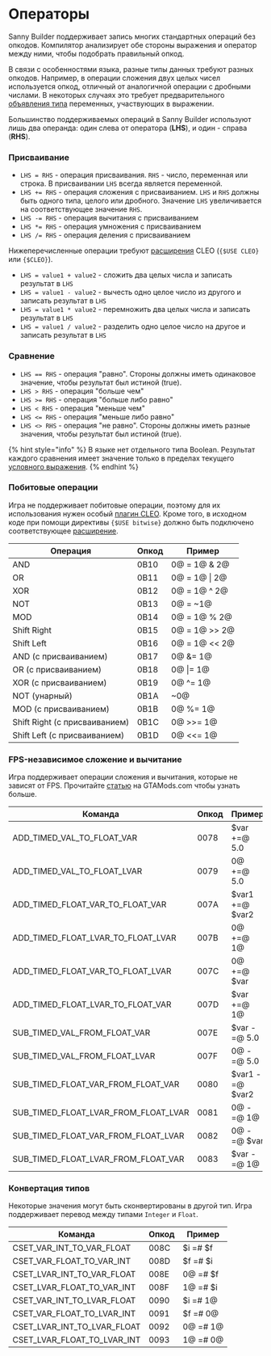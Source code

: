 # Операторы

Sanny Builder поддерживает запись многих стандартных операций без опкодов. Компилятор анализирует обе стороны выражения и оператор между ними, чтобы подобрать правильный опкод.

В связи с особенностями языка, разные типы данных требуют разных опкодов. Например, в операции сложения двух целых чисел используется опкод, отличный от аналогичной операции с дробными числами. В некоторых случаях это требует предварительного [объявления типа](variables.md#declaring-a-variable-type) переменных, участвующих в выражении.

Большинство поддерживаемых операций в Sanny Builder используют лишь два операнда: один слева от оператора (**LHS**), и один - справа (**RHS**).

### Присваивание

* `LHS = RHS` - операция присваивания. `RHS` - число, переменная или строка. В присваивании `LHS` всегда является переменной.
* `LHS += RHS` - операция сложения с присваиванием. `LHS` и `RHS` должны быть одного типа, целого или дробного. Значение `LHS` увеличивается на соответствующее значение `RHS`.
* `LHS -= RHS` - операция вычитания с присваиванием
* `LHS *= RHS` - операция умножения с присваиванием
* `LHS /= RHS` - операция деления с присваиванием

Нижеперечисленные операции требуют [расширения](../edit-modes/extensions.md) CLEO (`{$USE CLEO}` или `{$CLEO}`).

* `LHS = value1 + value2` - сложить два целых числа и записать результат в `LHS`
* `LHS = value1 - value2` - вычесть одно целое число из другого и записать результат в `LHS`
* `LHS = value1 * value2` - перемножить два целых числа и записать результат в `LHS`
* `LHS = value1 / value2` - разделить одно целое число на другое и записать результат в `LHS`

### Сравнение

* `LHS == RHS` - операция "равно". Стороны должны иметь одинаковое значение, чтобы результат был истиной (true).
* `LHS > RHS` - операция "больше чем"
* `LHS >= RHS` - операция "больше либо равно"
* `LHS < RHS` - операция "меньше чем"
* `LHS <= RHS` - операция "меньше либо равно"
* `LHS <> RHS` - операция "не равно". Стороны должны иметь разные значения, чтобы результат был истиной (true).

{% hint style="info" %}
В языке нет отдельного типа Boolean. Результат каждого сравнения имеет значение только в пределах текущего [условного выражения](conditions.md).
{% endhint %}

### Побитовые операции

Игра не поддерживает побитовые операции, поэтому для их использования нужен особый [плагин CLEO](https://library.sannybuilder.com/#/sa/bitwise). Кроме того, в исходном коде при помощи директивы `{$USE bitwise}` должно быть подключено соответствующее [расширение](../edit-modes/extensions.md).

| Операция                      | Опкод | Пример        |
| ----------------------------- | ----- | ------------- |
| AND                           | 0B10  | 0@ = 1@ & 2@  |
| OR                            | 0B11  | 0@ = 1@ \| 2@ |
| XOR                           | 0B12  | 0@ = 1@ ^ 2@  |
| NOT                           | 0B13  | 0@ = \~1@     |
| MOD                           | 0B14  | 0@ = 1@ % 2@  |
| Shift Right                   | 0B15  | 0@ = 1@ >> 2@ |
| Shift Left                    | 0B16  | 0@ = 1@ << 2@ |
| AND (с  присваиванием)        | 0B17  | 0@ &= 1@      |
| OR (с присваиванием)          | 0B18  | 0@ \|= 1@     |
| XOR (с присваиванием)         | 0B19  | 0@ ^= 1@      |
| NOT (унарный)                 | 0B1A  | \~0@          |
| MOD (с присваиванием)         | 0B1B  | 0@ %= 1@      |
| Shift Right (с присваиванием) | 0B1C  | 0@ >>= 1@     |
| Shift Left (с присваиванием)  | 0B1D  | 0@ <<= 1@     |

### FPS-независимое сложение и вычитание

Игра поддерживает операции сложения и вычитания, которые не зависят от FPS. Прочитайте [статью](https://gtamods.com/wiki/SCM\_language#Operators) на GTAMods.com чтобы узнать больше.

| Команда                                    | Опкод | Пример          |
| ------------------------------------------ | ----- | --------------- |
| ADD\_TIMED\_VAL\_TO\_FLOAT\_VAR            | 0078  | $var +=@ 5.0    |
| ADD\_TIMED\_VAL\_TO\_FLOAT\_LVAR           | 0079  | 0@ +=@ 5.0      |
| ADD\_TIMED\_FLOAT\_VAR\_TO\_FLOAT\_VAR     | 007A  | $var1 +=@ $var2 |
| ADD\_TIMED\_FLOAT\_LVAR\_TO\_FLOAT\_LVAR   | 007B  | 0@ +=@ 1@       |
| ADD\_TIMED\_FLOAT\_VAR\_TO\_FLOAT\_LVAR    | 007C  | 0@ +=@ $var     |
| ADD\_TIMED\_FLOAT\_LVAR\_TO\_FLOAT\_VAR    | 007D  | $var +=@ 1@     |
| SUB\_TIMED\_VAL\_FROM\_FLOAT\_VAR          | 007E  | $var -=@ 5.0    |
| SUB\_TIMED\_VAL\_FROM\_FLOAT\_LVAR         | 007F  | 0@ -=@ 5.0      |
| SUB\_TIMED\_FLOAT\_VAR\_FROM\_FLOAT\_VAR   | 0080  | $var1 -=@ $var2 |
| SUB\_TIMED\_FLOAT\_LVAR\_FROM\_FLOAT\_LVAR | 0081  | 0@ -=@ 1@       |
| SUB\_TIMED\_FLOAT\_VAR\_FROM\_FLOAT\_LVAR  | 0082  | 0@ -=@ $var     |
| SUB\_TIMED\_FLOAT\_LVAR\_FROM\_FLOAT\_VAR  | 0083  | $var -=@ 1@     |

### Конвертация типов

Некоторые значения могут быть сконвертированы в другой тип. Игра поддерживает перевод между типами `Integer` и `Float`.

| Команда                          | Опкод | Пример   |
| -------------------------------- | ----- | -------- |
| CSET\_VAR\_INT\_TO\_VAR\_FLOAT   | 008C  | $i =# $f |
| CSET\_VAR\_FLOAT\_TO\_VAR\_INT   | 008D  | $f =# $i |
| CSET\_LVAR\_INT\_TO\_VAR\_FLOAT  | 008E  | 0@ =# $f |
| CSET\_LVAR\_FLOAT\_TO\_VAR\_INT  | 008F  | 1@ =# $i |
| CSET\_VAR\_INT\_TO\_LVAR\_FLOAT  | 0090  | $i =# 1@ |
| CSET\_VAR\_FLOAT\_TO\_LVAR\_INT  | 0091  | $f =# 0@ |
| CSET\_LVAR\_INT\_TO\_LVAR\_FLOAT | 0092  | 0@ =# 1@ |
| CSET\_LVAR\_FLOAT\_TO\_LVAR\_INT | 0093  | 1@ =# 0@ |
